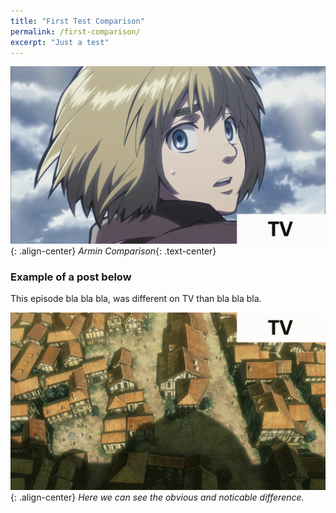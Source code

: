 ```yaml
---
title: "First Test Comparison"
permalink: /first-comparison/
excerpt: "Just a test"
---
```


![armin](/assets/arminComp.gif){: .align-center}
*Armin Comparison*{: .text-center}

### Example of a post below


This episode bla bla bla, was different on TV than bla bla bla.

![episode 1](/assets/season-1/episode-1-1.gif){: .align-center}
*Here we can see the obvious and noticable difference.*
